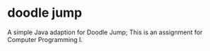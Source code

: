 # doodle jump
A simple Java adaption for Doodle Jump; This is an assignment for Computer Programming
I.